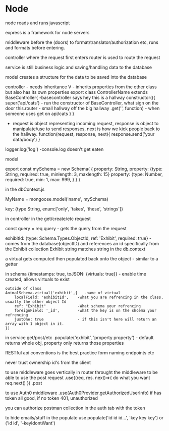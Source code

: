 # Node
node reads and runs javascript

express is a framework for node servers

middleware before the (doors) to format/translator/authorization etc, runs and formats before entering.

controller where the request first enters
router is used to route the request

service is still business logic and saving/handling data to the database

model creates a structure for the data to be saved into the database

controller - needs inheritance V - inherits properties from the other class but also has its own properties
export class ControllerName extends BaseController{  -basecontroller says hey this is a hallway
    constructor(){
        super('api/cats')  - run the constructor of BaseController, what sign on the door
        this.router - small hallway off the big hallway
        .get('', function)  - when someone uses get on api/cats
    }
}

- request is object representing incoming request, response is object to manipulate/use to send responses,
next is how we kick people back to the hallway.
function(request, response, next){
    response.send('your data/body')
}

logger.log('log') -console.log doesn't get eaten


model

export const mySchema = new Schema(
    {
        property: String,
        property: {type: String, required: true, minlength: 3, maxlength: 15}
        property: {type: Number, required: true, min: 1, max: 999, }
    }
)


in the dbContext.js

MyName = mongoose.model('name', mySchema)


key: {type String, enum:['only', 'takes', 'these', 'strings']}

in controller in the get/create/etc request

const query = req.query   - gets the query from the request

exhibitId: {type: Schema.Types.ObjectId, ref: 'Exhibit', required: true}  - comes from the database(objectID) and references an id specifically from the Exhibit collection
Exhibit string matches string in the db.context

a virtual gets computed then populated back onto the object - similar to a getter

in schema
    {timestamps: true, toJSON: {virtuals: true}}  - enable time created, allows virtuals to exist

    outside of class
    AnimalSchema.virtual('exhibit',{   -name of virtual
        localField: 'exhibitId',    -what you are refrencing in the class, usually the other object Id
        ref: "Exhibit"              -What schema your refrencing
        foreignField: '_id',        -what the key is on the shcema your refrencing
        justOne: true               - if this isn't here will return an array with 1 object in it.
    })

in service get/post/etc .populate('exhibit', 'property property') - default returns whole obj, property only returns those properties

RESTful api conventions is the best practice form naming endpoints etc

never trust ownership id's from the client 

to use middleware goes vertically in router throught the middleware to be able to use the post request
.use((req, res. next)=>{
    do what you want
    req.next()
})
.post

to use Auth0 middleware
.use(Auth0Provider.getAuthorizedUserInfo) if has token all good, if no token 401, unauthorized

you can authorize postman collection in the auth tab with the token

to hide emails/stuff in the populate use populate('id id id...', 'key key key') or ('id id', '-keyIdontWant')








